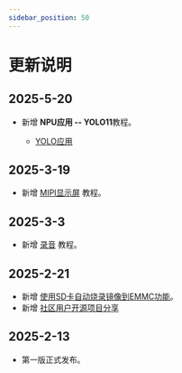```yaml
---
sidebar_position: 50
---
```


# 更新说明

## 2025-5-20

- 新增 **NPU应用 -- YOLO11**教程。 

    - [YOLO应用](./npu/yolo/intro.md)

## 2025-3-19

- 新增 [MIPI显示屏](./os_software/mipi_lcd.md) 教程。

## 2025-3-3

- 新增 [录音](./os_software/audio.md#录音) 教程。

## 2025-2-21

- 新增 [使用SD卡自动烧录镜像到EMMC功能](./getting_start/os-install.md#使用sd卡自动烧录镜像推荐)。
- 新增 [社区用户开源项目分享](./diy.md)

## 2025-2-13

- 第一版正式发布。